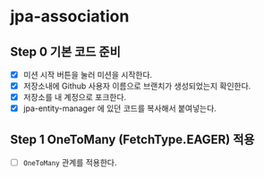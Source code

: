 # jpa-association


## Step 0 기본 코드 준비
- [x] 미션 시작 버튼을 눌러 미션을 시작한다.
- [x] 저장소내에 Github 사용자 이름으로 브랜치가 생성되었는지 확인한다.
- [x] 저장소를 내 계정으로 포크한다.
- [x] jpa-entity-manager 에 있던 코드를 복사해서 붙여넣는다.
## Step 1  OneToMany (FetchType.EAGER) 적용
- [ ] `OneToMany` 관계를 적용한다.